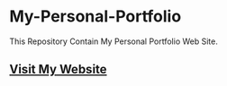 # My-Personal-Portfolio
This Repository Contain My Personal Portfolio Web Site.
<br />
## [Visit My Website](https://mack-1999.github.io/My-Personal-Portfolio/)
